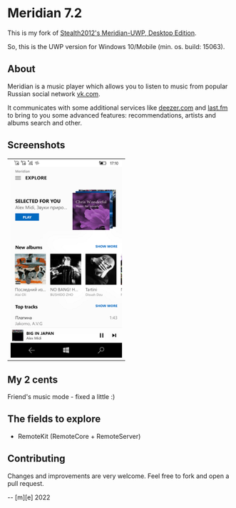# Meridian 7.2

This is my fork of [Stealth2012's Meridian-UWP, Desktop Edition](https://github.com/artemshuba/meridian-uwp).

So, this is the UWP version for Windows 10/Mobile (min. os. build: 15063).

## About
Meridian is a music player which allows you to listen to music from popular Russian social network [vk.com](https://vk.com). 

It communicates with some additional services like [deezer.com](http://deezer.com) and [last.fm](http://last.fm) 
to bring to you some advanced features: recommendations, artists and albums search and other.

## Screenshots
<table><tr>
<td> <img src="Images/shot1.png" alt="Mobile" style="width: 250px;"/> </td>
</tr></table>


## My 2 cents
Friend's music mode - fixed a little :)

## The fields to explore
- RemoteKit (RemoteCore + RemoteServer)

## Contributing
Changes and improvements are very welcome. Feel free to fork and open a pull request.


-- [m][e] 2022
